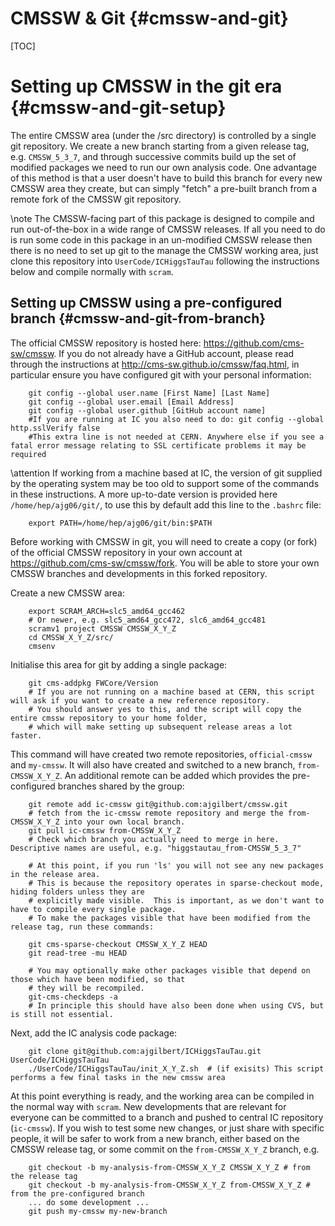 CMSSW & Git {#cmssw-and-git}
============

[TOC]

Setting up CMSSW in the git era {#cmssw-and-git-setup}
===============================

The entire CMSSW area (under the /src directory) is controlled by a single git repository. We create a new branch starting from a given release tag, e.g. `CMSSW_5_3_7`, and through successive commits build up the set of modified packages we need to run our own analysis code. One advantage of this method is that a user doesn't have to build this branch for every new CMSSW area they create, but can simply "fetch" a pre-built branch from a remote fork of the CMSSW git repository.

\note The CMSSW-facing part of this package is designed to compile and run out-of-the-box in a wide range of CMSSW releases. If all you need to do is run some code in this package in an un-modified CMSSW release then there is no need to set up git to the manage the CMSSW working area, just clone this repository into `UserCode/ICHiggsTauTau` following the instructions below and compile normally with `scram`.

Setting up CMSSW using a pre-configured branch {#cmssw-and-git-from-branch}
----------------------------------------------

The official CMSSW repository is hosted here: <https://github.com/cms-sw/cmssw>.
If you do not already have a GitHub account, please read through the instructions at <http://cms-sw.github.io/cmssw/faq.html>, in particular ensure you have configured git with your personal information:

		git config --global user.name [First Name] [Last Name]
		git config --global user.email [Email Address]
		git config --global user.github [GitHub account name]
		#If you are running at IC you also need to do: git config --global http.sslVerify false
		#This extra line is not needed at CERN. Anywhere else if you see a fatal error message relating to SSL certificate problems it may be required

\attention If working from a machine based at IC, the version of git supplied by the operating system may be too old to support some of the commands in these instructions.  A more up-to-date version is provided here `/home/hep/ajg06/git/`, to use this by default add this line to the `.bashrc` file:

		export PATH=/home/hep/ajg06/git/bin:$PATH

Before working with CMSSW in git, you will need to create a copy (or fork) of the official CMSSW repository in your own account at <https://github.com/cms-sw/cmssw/fork>. You will be able to store your own CMSSW branches and developments in this forked repository.

Create a new CMSSW area:

		export SCRAM_ARCH=slc5_amd64_gcc462
		# Or newer, e.g. slc5_amd64_gcc472, slc6_amd64_gcc481
		scramv1 project CMSSW CMSSW_X_Y_Z
		cd CMSSW_X_Y_Z/src/
		cmsenv

Initialise this area for git by adding a single package:

		git cms-addpkg FWCore/Version
		# If you are not running on a machine based at CERN, this script will ask if you want to create a new reference repository.
		# You should answer yes to this, and the script will copy the entire cmssw repository to your home folder,
		# which will make setting up subsequent release areas a lot faster.

This command will have created two remote repositories, `official-cmssw` and `my-cmssw`. It will also have created and switched to a new branch, `from-CMSSW_X_Y_Z`. An additional remote can be added which provides the pre-configured branches shared by the group:

		git remote add ic-cmssw git@github.com:ajgilbert/cmssw.git
		# fetch from the ic-cmssw remote repository and merge the from-CMSSW_X_Y_Z into your own local branch.
		git pull ic-cmssw from-CMSSW_X_Y_Z
		# Check which branch you actually need to merge in here. Descriptive names are useful, e.g. "higgstautau_from-CMSSW_5_3_7"

		# At this point, if you run 'ls' you will not see any new packages in the release area.
		# This is because the repository operates in sparse-checkout mode, hiding folders unless they are
		# explicitly made visible.  This is important, as we don't want to have to compile every single package.
		# To make the packages visible that have been modified from the release tag, run these commands:

		git cms-sparse-checkout CMSSW_X_Y_Z HEAD
		git read-tree -mu HEAD

		# You may optionally make other packages visible that depend on those which have been modified, so that
		# they will be recompiled.
		git-cms-checkdeps -a
		# In principle this should have also been done when using CVS, but is still not essential.

Next, add the IC analysis code package:

		git clone git@github.com:ajgilbert/ICHiggsTauTau.git UserCode/ICHiggsTauTau
		./UserCode/ICHiggsTauTau/init_X_Y_Z.sh  # (if exisits) This script performs a few final tasks in the new cmssw area

At this point everything is ready, and the working area can be compiled in the normal way with `scram`.  New developments that are relevant for everyone can be committed to a branch and pushed to central IC repository (`ic-cmssw`). If you wish to test some new changes, or just share with specific people, it will be safer to work from a new branch, either based on the CMSSW release tag, or some commit on the `from-CMSSW_X_Y_Z` branch, e.g.

		git checkout -b my-analysis-from-CMSSW_X_Y_Z CMSSW_X_Y_Z # from the release tag
		git checkout -b my-analysis-from-CMSSW_X_Y_Z from-CMSSW_X_Y_Z # from the pre-configured branch
		... do some development ...
		git push my-cmssw my-new-branch
